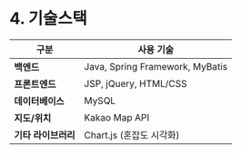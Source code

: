 # 4. 기술스택

| 구분 | 사용 기술 |
| --- | --- |
| **백엔드** | Java, Spring Framework, MyBatis |
| **프론트엔드** | JSP, jQuery, HTML/CSS |
| **데이터베이스** | MySQL |
| **지도/위치** | Kakao Map API |
| **기타 라이브러리** | Chart.js (혼잡도 시각화) |